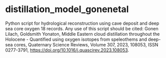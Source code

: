 # distillation_model_gonenetal
Python script for hydrological reconstruction using cave deposit and deep sea core oxygen 18 records. Any use of this script should be cited: 
Gonen Lilach, Goldsmith Yonaton,
Middle Eastern cloud distillation throughout the Holocene - Quantified using oxygen isotopes from speleothems and deep-sea cores,
Quaternary Science Reviews,
Volume 307,
2023,
108053,
ISSN 0277-3791,
https://doi.org/10.1016/j.quascirev.2023.108053.
